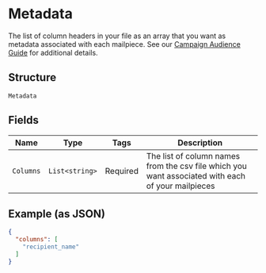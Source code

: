 
# Metadata

The list of column headers in your file as an array that you want as metadata associated with each mailpiece. See our <a href="https://help.lob.com/print-and-mail/building-a-mail-strategy/campaign-or-triggered-sends/campaign-audience-guide#required-columns-2" target="_blank">Campaign Audience Guide</a> for additional details.

## Structure

`Metadata`

## Fields

| Name | Type | Tags | Description |
|  --- | --- | --- | --- |
| `Columns` | `List<string>` | Required | The list of column names from the csv file which you want associated with each of your mailpieces |

## Example (as JSON)

```json
{
  "columns": [
    "recipient_name"
  ]
}
```

